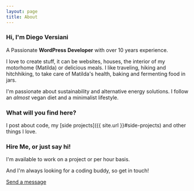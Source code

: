 ```yaml
---
layout: page
title: About
---
```


### Hi, I'm Diego Versiani


A Passionate **WordPress Developer** with over 10 years experience.

I love to create stuff, it can be websites, houses, the interior of my motorhome (Matilda) or delicious meals. I like traveling, hiking and hitchhiking, to take care of Matilda's health, baking and fermenting food in jars.

I'm passionate about sustainability and alternative energy solutions. I follow an _almost_ vegan diet and a minimalist lifestyle.


### What will you find here?

I post about code, my [side projects]({{ site.url }}#side-projects) and other things I love.


### Hire Me, or just say hi!

I'm available to work on a project or per hour basis.

And I'm always looking for a coding buddy, so get in touch!

<a href="{{ site.url }}/contact/" class="button">Send a message</a>
